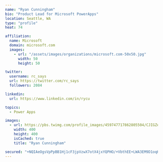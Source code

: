 ```yaml
---
name: "Ryan Cunningham"
bio: "Product Lead for Microsoft PowerApps"
location: Seattle, WA
type: "profile"
heat: 74

affiliation:
  name: Microsoft
  domain: microsoft.com
  images:
    - url: "/assets/images/organizations/microsoft.com-50x50.jpg"
      width: 50
      height: 50

twitter:
  username: rc_says
  url: https://twitter.com/rc_says
  followers: 2084

linkedin:
  url: https://www.linkedin.com/in/rycu

topics:
  - Power Apps

images:
  - url: https://pbs.twimg.com/profile_images/459747717862805504/CJIGZejd_400x400.png
    width: 400
    height: 400
    isCached: true
    title: "Ryan Cunningham"

secured: "+NQIAeOgsVpPpBB1Hj1cF3jpVzwX7otX4jxYQPHO/+VbthEE+LWA3EM9D1oqHjFohF8C5kghQU/4ayrt1rhZf4Y5OdhmFzojBug7eT9woY2ivcbtqAR3xBj8CaVvLdjLUWqdqah/eak57xHzIzb3Mr6Cy9S3hdwhHH7Jtgbo0z1YU9cXrVhLbqyNMOh2LRDJna9fuKB8WRTFgZmZjABg/WlK6r2KZuDpS+VwZyuMScYEzz++nmlT2eGcZEyB5Th9KuRF6sIGohMDPTX2ei0WCYqERz5Kb5KsHVx1K4CfR1eio2qm8xzGn1FwL/ZOuon/SfVD5kdntTl4fteLBUCObY64Lt5YwQIsL9+AoH6Zxd5S6D6LZtLU0vgf+OSahdGBs/JhHpyMUjnJEPlNMf2OZT3xqmQnzUlJmymexoNng2c=;LwLKqTz9Dm40VtWNGGy/8w=="
---
```


